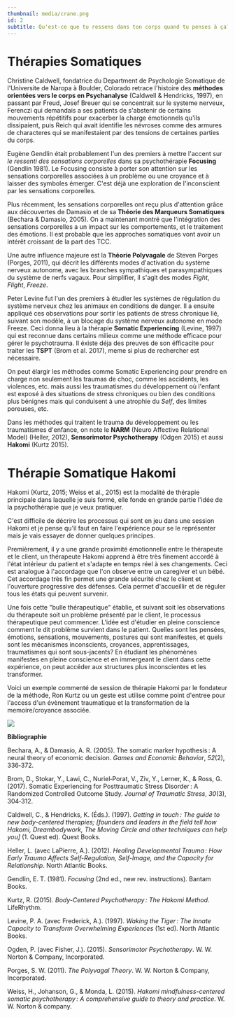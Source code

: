 ```yaml
---
thumbnail: media/crane.png
id: 2
subtitle: Qu'est-ce que tu ressens dans ton corps quand tu penses à ça?
---
```

# Thérapies Somatiques

Christine Caldwell, fondatrice du Department de Psychologie Somatique de l'Universite de Naropa à Boulder, Colorado retrace l'histoire des **méthodes orientées vers le corps en Psychanalyse** (Caldwell & Hendricks, 1997), en passant par Freud, Josef Breuer qui se concentrait sur le systeme nerveux, Ferenczi qui demandais a ses patients de s'abstenir de certains mouvements répétitifs pour exacerber la charge émotionnels qu'ils dissipaient, puis Reich qui avait identifie les névroses comme des armures de characteres qui se manifestaient par des tensions de certaines parties du corps.

Eugène Gendlin était probablement l'un des premiers à mettre l'accent sur *le ressenti des sensations corporelles* dans sa psychothérapie **Focusing** (Gendlin 1981). Le Focusing consiste à porter son attention sur les sensations corporelles associées à un problème ou une croyance et à laisser des symboles émerger. C'est déjà une exploration de l'inconscient par les sensations corporelles.

Plus récemment, les sensations corporelles ont reçu plus d'attention grâce aux découvertes de Damasio et de sa **Théorie des Marqueurs Somatiques** (Bechara & Damasio, 2005). On a maintenant montré que l'intégration des sensations corporelles a un impact sur les comportements, et le traitement des émotions. Il est probable que les approches somatiques vont avoir un intérêt croissant de la part des TCC.

Une autre influence majeure est la **Théorie Polyvagale** de Steven Porges (Porges, 2011), qui décrit les différents modes d'activation du système nerveux autonome, avec les branches sympathiques et parasympathiques du système de nerfs vagaux. Pour simplifier, il s'agit des modes *Fight*, *Flight*, *Freeze*.

Peter Levine fut l'un des premiers à étudier les systèmes de régulation du système nerveux chez les animaux en conditions de danger. Il a ensuite appliqué ces observations pour sortir les patients de stress chronique lié, suivant son modèle, à un blocage du système nerveux autonome en mode Freeze. Ceci donna lieu à la thérapie **Somatic Experiencing** (Levine, 1997) qui est reconnue dans certains milieux comme une méthode efficace pour gérer le psychotrauma. Il éxiste déja des preuves de son éfficacite pour traiter les **TSPT** (Brom et al. 2017), meme si plus de rechercher est nécessaire.

On peut élargir les méthodes comme Somatic Experiencing pour prendre en charge non seulement les traumas de choc, comme les accidents, les violences, etc. mais aussi les traumatismes du développement où l'enfant est exposé à des situations de stress chroniques ou bien des conditions plus bénignes mais qui conduisent à une atrophie du *Self*, des limites poreuses, etc.

Dans les méthodes qui traitent le trauma du développement ou les traumatismes d'enfance, on note le **NARM** (Neuro Affective Relational Model) (Heller, 2012), **Sensorimotor Psychotherapy** (Odgen 2015) et aussi **Hakomi** (Kurtz 2015).
# Thérapie Somatique Hakomi
Hakomi (Kurtz, 2015; Weiss et al., 2015) est la modalité de thérapie principale dans laquelle je suis formé, elle fonde en grande partie l'idée de la psychothérapie que je veux pratiquer.

C'est difficile de décrire les processus qui sont en jeu dans une session Hakomi et je pense qu'il faut en faire l'expérience pour se le représenter mais je vais essayer de donner quelques principes.

Premièrement, il y a une grande proximité émotionnelle entre le thérapeute et le client, un thérapeute Hakomi apprend à être très finement accordé à l'état intérieur du patient et s'adapte en temps réel à ses changements. Ceci est analogue à l'accordage que l'on observe entre un caregiver et un bébé. Cet accordage très fin permet une grande sécurité chez le client et l'ouverture progressive des défenses. Cela permet d'accueillir et de réguler tous les états qui peuvent survenir.

Une fois cette "bulle thérapeutique" établie, et suivant soit les observations du thérapeute soit un problème présenté par le client, le processus thérapeutique peut commencer. L'idée est d'étudier en pleine conscience comment le dit problème survient dans le patient. Quelles sont les pensées, émotions, sensations, mouvements, postures qui sont manifestes, et quels sont les mécanismes inconscients, croyances, apprentissages, traumatismes qui sont sous-jacents?
En étudiant les phénomènes manifestes en pleine conscience et en immergeant le client dans cette expérience, on peut accéder aux structures plus inconscientes et les transformer.

Voici un exemple commenté de session de thérapie Hakomi par le fondateur de la méthode, Ron Kurtz ou un geste est utilise comme point d'entree pour l'access d'un évènement traumatique et la transformation de la memoire/croyance associée.

![](https://www.youtube.com/watch?v=Sm6ayJTG-tM)

**Bibliographie**

Bechara, A., & Damasio, A. R. (2005). The somatic marker hypothesis : A neural theory of economic decision. *Games and Economic Behavior*, *52*(2), 336‑372.

Brom, D., Stokar, Y., Lawi, C., Nuriel‐Porat, V., Ziv, Y., Lerner, K., & Ross, G. (2017). Somatic Experiencing for Posttraumatic Stress Disorder : A Randomized Controlled Outcome Study. _Journal of Traumatic Stress_, _30_(3), 304‑312.

Caldwell, C., & Hendricks, K. (Éds.). (1997). *Getting in touch : The guide to new body-centered therapies; [founders and leaders in the field tell how Hakomi, Dreambodywork, The Moving Circle and other techniques can help you]* (1. Quest ed). Quest Books.

Heller, L. (avec LaPierre, A.). (2012). *Healing Developmental Trauma : How Early Trauma Affects Self-Regulation, Self-Image, and the Capacity for Relationship*. North Atlantic Books.

Gendlin, E. T. (1981). *Focusing* (2nd ed., new rev. instructions). Bantam Books.

Kurtz, R. (2015). *Body-Centered Psychotherapy : The Hakomi Method*. LifeRhythm.

Levine, P. A. (avec Frederick, A.). (1997). *Waking the Tiger : The Innate Capacity to Transform Overwhelming Experiences* (1st ed). North Atlantic Books.

Ogden, P. (avec Fisher, J.). (2015). *Sensorimotor Psychotherapy*. W. W. Norton & Company, Incorporated.

Porges, S. W. (2011). *The Polyvagal Theory*. W. W. Norton & Company, Incorporated.

Weiss, H., Johanson, G., & Monda, L. (2015). *Hakomi mindfulness-centered somatic psychotherapy : A comprehensive guide to theory and practice*. W. W. Norton & company.